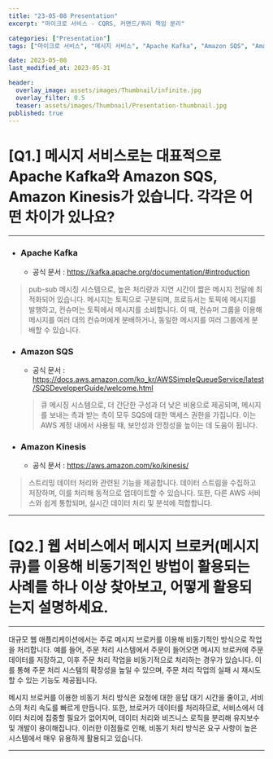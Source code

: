 ```yaml
---
title: "23-05-08 Presentation"
excerpt: "마이크로 서비스 - CQRS, 커맨드/쿼리 책임 분리"

categories: ["Presentation"]
tags: ["마이크로 서비스", "메시지 서비스", "Apache Kafka", "Amazon SQS", "Amazon Kinesis", "메시지 브로커"]

date: 2023-05-08
last_modified_at: 2023-05-31

header:
  overlay_image: assets/images/Thumbnail/infinite.jpg
  overlay_filter: 0.5 
  teaser: assets/images/Thumbnail/Presentation-thumbnail.jpg
published: true
---
```

# [Q1.] 메시지 서비스로는 대표적으로 Apache Kafka와 Amazon SQS, Amazon Kinesis가 있습니다. 각각은 어떤 차이가 있나요?

---

- ###  Apache Kafka

  - 공식 문서 : https://kafka.apache.org/documentation/#introduction

>  pub-sub 메시징 시스템으로, 높은 처리량과 지연 시간이 짧은 메시지 전달에 최적화되어 있습니다. 메시지는 토픽으로 구분되며, 프로듀서는 토픽에 메시지를 발행하고, 컨슈머는 토픽에서 메시지를 소비합니다. 이 때, 컨슈머 그룹을 이용해 메시지를 여러 대의 컨슈머에게 분배하거나, 동일한 메시지를 여러 그룹에게 분배할 수 있습니다. 

- ###  Amazon SQS

  - 공식 문서 : https://docs.aws.amazon.com/ko_kr/AWSSimpleQueueService/latest/SQSDeveloperGuide/welcome.html

  >   큐 메시징 시스템으로, 더 간단한 구성과 더 낮은 비용으로 제공되며, 메시지를 보내는 측과 받는 측이 모두 SQS에 대한 액세스 권한을 가집니다. 이는 AWS 계정 내에서 사용될 때, 보안성과 안정성을 높이는 데 도움이 됩니다.

- ###  Amazon Kinesis

  - 공식 문서 : https://aws.amazon.com/ko/kinesis/

>   스트리밍 데이터 처리와 관련된 기능을 제공합니다. 데이터 스트림을 수집하고 저장하며, 이를 처리해 동적으로 업데이트할 수 있습니다. 또한, 다른 AWS 서비스와 쉽게 통합되며, 실시간 데이터 처리 및 분석에 적합합니다.



---

# [Q2.] 웹 서비스에서 메시지 브로커(메시지 큐)를 이용해 비동기적인 방법이 활용되는 사례를 하나 이상 찾아보고, 어떻게 활용되는지 설명하세요.

---

대규모 웹 애플리케이션에서는 주로 메시지 브로커를 이용해 비동기적인 방식으로 작업을 처리합니다. 예를 들어, 주문 처리 시스템에서 주문이 들어오면 메시지 브로커에 주문 데이터를 저장하고, 이후 주문 처리 작업을 비동기적으로 처리하는 경우가 있습니다. 이를 통해 주문 처리 시스템의 확장성을 높일 수 있으며, 주문 처리 작업의 실패 시 재시도할 수 있는 기능도 제공됩니다.

 메시지 브로커를 이용한 비동기 처리 방식은 요청에 대한 응답 대기 시간을 줄이고, 서비스의 처리 속도를 빠르게 만듭니다. 또한, 브로커가 데이터를 처리하므로, 서비스에서 데이터 처리에 집중할 필요가 없어지며, 데이터 처리와 비즈니스 로직을 분리해 유지보수 및 개발이 용이해집니다. 이러한 이점들로 인해, 비동기 처리 방식은 요구 사항이 높은 시스템에서 매우 유용하게 활용되고 있습니다.



---